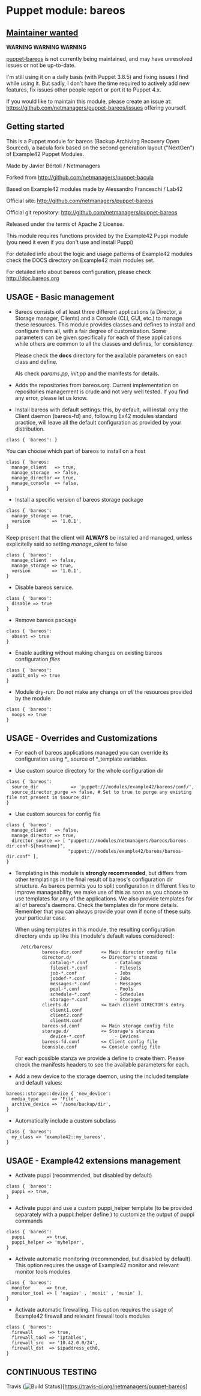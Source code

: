 # Puppet module: bareos

## [Maintainer wanted](https://github.com/netmanagers/puppet-bareos/issues/new)

**WARNING WARNING WARNING**

[puppet-bareos](https://github.com/netmanagers/puppet-bareos) is not currently being maintained, 
and may have unresolved issues or not be up-to-date. 

I'm still using it on a daily basis (with Puppet 3.8.5) and fixing issues I find
while using it. But sadly, I don't have the time required to actively add new features,
fix issues other people report or port it to Puppet 4.x.

If you would like to maintain this module,
please create an issue at: https://github.com/netmanagers/puppet-bareos/issues
offering yourself.

## Getting started

This is a Puppet module for bareos (Backup Archiving Recovery Open Sourced), a bacula fork 
based on the second generation layout ("NextGen") of Example42 Puppet Modules.

Made by Javier Bértoli / Netmanagers

Forked from http://github.com/netmanagers/puppet-bacula

Based on Example42 modules made by Alessandro Franceschi / Lab42

Official site: http://github.com/netmanagers/puppet-bareos

Official git repository: http://github.com/netmanagers/puppet-bareos

Released under the terms of Apache 2 License.

This module requires functions provided by the Example42 Puppi module (you need it even if you don't
use and install Puppi)

For detailed info about the logic and usage patterns of Example42 modules check the DOCS directory
on Example42 main modules set.

For detailed info about bareos configuration, please check http://doc.bareos.org

## USAGE - Basic management

* Bareos consists of at least three different applications (a Director, a Storage manager, Clients)
  and a Console (CLI, GUI, etc.) to manage these resources. This module provides classes and defines
  to install and configure them all, with a fair degree of customization. Some parameters can be
  given specifically for each of these applications while others are common to all the
  classes and defines, for consistency.
  
  Please check the **docs** directory for the available parameters on each class and define.
  
  Als check *params.pp*, *init.pp* and the manifests for details.

* Adds the repositories from bareos.org. Current implementation on repositories management is crude and
  not very well tested. If you find any error, please let us know.

* Install bareos with default settings: this, by default, will install only the Client daemon
  (bareos-fd) and, following Ex42 modules standard practice, will leave all the default configuration
  as provided by your distribution.

```puppet
class { 'bareos': }
```

  You can choose which part of bareos to install on a host

```puppet
class { 'bareos:
  manage_client   => true,
  manage_storage  => false,
  manage_director => true,
  manage_console  => false,
}
```

* Install a specific version of bareos storage package

```puppet
class { 'bareos':
  manage_storage => true,
  version        => '1.0.1',
}
```

  Keep present that the client will **ALWAYS** be installed and managed, unless explicitelly said so
  setting *manage_client* to false

```puppet
class { 'bareos':
  manage_client  => false,
  manage_storage => true,
  version        => '1.0.1',
}
```

* Disable bareos service.

```puppet
class { 'bareos':
  disable => true
}
```

* Remove bareos package

```puppet
class { 'bareos':
  absent => true
}
```

* Enable auditing without making changes on existing bareos configuration *files*

```puppet
class { 'bareos':
  audit_only => true
}
```

* Module dry-run: Do not make any change on *all* the resources provided by the module

```puppet
class { 'bareos':
  noops => true
}
```


## USAGE - Overrides and Customizations

* For each of bareos applications managed you can override its configuration using \*_ source of
  \*_template variables.

* Use custom source directory for the whole configuration dir

```puppet
class { 'bareos':
  source_dir            => 'puppet:///modules/example42/bareos/conf/',
  source_director_purge => false, # Set to true to purge any existing file not present in $source_dir
}
```

* Use custom sources for config file 

```puppet
class { 'bareos':
  manage_client   => false,
  manage_director => true,
  director_source => [ "puppet:///modules/netmanagers/bareos/bareos-dir.conf-${hostname}",
                       "puppet:///modules/example42/bareos/bareos-dir.conf" ], 
}
```

* Templating in this module is **strongly recommended**, but differs from other templatings
  in the final result of bareos's configuration dir structure. As bareos permits you to split
  configuration in different files to improve manageability, we make use of this as soon as you
  choose to use templates for any of the applications. We also provide templates for all of
  bareos's daemons. Check the templates dir for more details. Remember that you can always provide
  your own if none of these suits your particular case.

  When using templates in this module, the resulting configuration directory ends up like this
  (module's default values considered):

        /etc/bareos/
                bareos-dir.conf       <= Main director config file
                director.d/           <= Director's stanzas
                   catalog-*.conf          - Catalogs
                   fileset-*.conf          - Filesets
                   job-*.conf              - Jobs 
                   jobdef-*.conf           - Jobs 
                   messages-*.conf         - Messages
                   pool-*.conf             - Pools
                   schedule-*.conf         - Schedules
                   storage-*.conf          - Storages
                clients.d/            <= Each client DIRECTOR's entry
                   client1.conf
                   client2.conf
                   clientN.conf
                bareos-sd.conf        <= Main storage config file
                storage.d/            <= Storage's stanzas
                   device-*.conf           - Devices
                bareos-fd.conf        <= Client config file
                bconsole.conf         <= Console config file

  For each possible stanza we provide a define to create them. Please check the manifests headers
  to see the available parameters for each.

* Add a new device to the storage daemon, using the included template and default values:

```puppet
bareos::storage::device { 'new_device':
  media_type     => 'File',
  archive_device => '/some/backup/dir',
}
```

* Automatically include a custom subclass

```puppet
class { 'bareos':
  my_class => 'example42::my_bareos',
}
```


## USAGE - Example42 extensions management 
* Activate puppi (recommended, but disabled by default)

```puppet
class { 'bareos':
  puppi => true,
}
```

* Activate puppi and use a custom puppi_helper template (to be provided separately with a puppi::helper define ) to customize the output of puppi commands 

```puppet
class { 'bareos':
  puppi        => true,
  puppi_helper => 'myhelper', 
}
```

* Activate automatic monitoring (recommended, but disabled by default). This option requires the usage of Example42 monitor and relevant monitor tools modules

```puppet
class { 'bareos':
  monitor      => true,
  monitor_tool => [ 'nagios' , 'monit' , 'munin' ],
}
```

* Activate automatic firewalling. This option requires the usage of Example42 firewall and relevant firewall tools modules

```puppet
class { 'bareos':       
  firewall      => true,
  firewall_tool => 'iptables',
  firewall_src  => '10.42.0.0/24',
  firewall_dst  => $ipaddress_eth0,
}
```


## CONTINUOUS TESTING

Travis {<img src="https://travis-ci.org/netmanagers/puppet-bareos.png?branch=master" alt="Build Status" />}[https://travis-ci.org/netmanagers/puppet-bareos]
